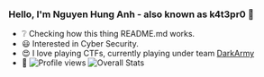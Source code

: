 ### Hello, I'm Nguyen Hung Anh - also known as k4t3pr0 👋 
- ❔ Checking how this thing README.md works.
- 😃 Interested in Cyber Security.
- 😍 I love playing CTFs, currently playing under team [DarkArmy](https://github.com/DarkArmy-ctf)
- 👀 ![Profile views](https://visitor-badge.laobi.icu/badge?page_id=k4t3pr0.k4t3pr0)
![Overall Stats](https://github-readme-stats.vercel.app/api?username=k4t3pr0&count_private=true&show_icons=true&hide=contribs)
